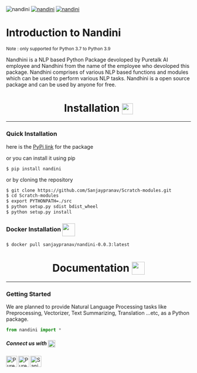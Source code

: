 
<div>
<a><img href='https://github.com/Sanjaypranav/Scratch-modules' src="https://img.shields.io/badge/nandini-github-green?style=flat&logo=github" alt="nandini" /></a>
<a href = 'https://pypi.org/project/nandini/'><img src="https://img.shields.io/badge/nandini-PyPi-blue?style=flat&logo=python" alt="nandini" /></a>
<a href = 'https://hub.docker.com/repository/docker/sanjaypranav/nandini-0.0.3'><img src="https://img.shields.io/badge/nandini-container-red?style=flat&logo=docker" alt="nandini" /></a>
</div>

# Introduction to Nandini
<p style= 'font-size:12px'> Note : only supported for Python 3.7 to Python 3.9 </p>

Nandhini is a NLP based Python Package devoloped by Puretalk AI employee and Nandhini from the name of the employee who devoloped this package. Nandhini comprises of various NLP based functions and modules which can be used to perform various NLP tasks. Nandhini is a open source package and can be used by anyone for free.


# <div align="center">Installation <img width = 30px height = 30px src ='https://imgs.search.brave.com/boLkeEITNBddmKoVc4Q41tEheu7XTCx4mB79Rj0x3Pc/rs:fit:300:300:1/g:ce/aHR0cHM6Ly93d3cu/Y2VydHNhbi5jb20u/YnIvd3AtY29udGVu/dC91cGxvYWRzLzIw/MjAvMDQvaW5zdGFs/bGF0aW9uLWljb24t/cG5nLTctMzAweDMw/MC5wbmc' style="vertical-align:middle" ></div>
---

### Quick Installation

here is the [PyPi link](https://pypi.org/project/nandini/0.0.3/) for the package

or you can install it using pip

    $ pip install nandini

or by cloning the repository

```bash
$ git clone https://github.com/Sanjaypranav/Scratch-modules.git
$ cd Scratch-modules
$ export PYTHONPATH=./src
$ python setup.py sdist bdist_wheel
$ python setup.py install
```
### Docker Installation <img width = 35px height = 35px src ='https://imgs.search.brave.com/8zyG1tMW7_Nnark19_kPdUHXVXERQWozcd00Vr57tgY/rs:fit:900:900:1/g:ce/aHR0cHM6Ly95dDMu/Z2dwaHQuY29tLy00/RGlURzB2dEVXMC9B/QUFBQUFBQUFBSS9B/QUFBQUFBQUFBQS83/M2tnX0NOSzU0Zy9z/OTAwLWMtay1uby1t/by1yai1jMHhmZmZm/ZmYvcGhvdG8uanBn' style="vertical-align:middle" >

```bash
$ docker pull sanjaypranav/nandini-0.0.3:latest
```

# <div align="center">Documentation <img width = 35px height = 35px src ='https://imgs.search.brave.com/1wNAywm_gk_2MYx946TR_cgqHDlKf07jV6E3sYYJnO4/rs:fit:1024:1024:1/g:ce/aHR0cHM6Ly93d3cu/aWNvbmJ1bm55LmNv/bS9pY29ucy9tZWRp/YS9jYXRhbG9nL3By/b2R1Y3QvNC8wLzQw/MzkuMTItZG9jdW1l/bnRzLWFuZC1wZW4t/aWNvbi1pY29uYnVu/bnkuanBn' style="vertical-align:top" ></div>
---------

### Getting Started 
We are planned to provide Natural Language Processing  tasks like Preprocessing, Vectorizer, Text Summarizing, Translation ...etc, as a Python package.

```python
from nandini import *
```


<!-- for writing packages refer [link](https://towardsdatascience.com/how-to-publish-a-python-package-to-pypi-7be9dd5d6dcd)

for writing readme refer [link](https://docs.github.com/en/github/writing-on-github/basic-writing-and-formatting-syntax)
for writing docker 
1) dockerfile
2) build the dockerfile with image name 
3) check the container list, commit and push the container to the docker hub -->

##### <p>Connect us with <img width = 20px height = 20px src = 'https://imgs.search.brave.com/Q224hx_R_P1Wb4F_xf46NGKcChadDLGanxijTRzFRSk/rs:fit:512:512:1/g:ce/aHR0cHM6Ly9jZG4z/Lmljb25maW5kZXIu/Y29tL2RhdGEvaWNv/bnMvc29jaWFsLTcv/NTAwL0Nvbm5lY3Rf/Y29ubmVjdGlvbl9k/YXRhX2dsb2JhbF9s/aW5rX25ldHdvcmst/NTEyLnBuZw' style="vertical-align:top" > </p>


[<img align="left" alt="Puretalk | LinkedIn" width="30px" src="https://img.icons8.com/color/48/000000/linkedin.png" />][linkedin][<img align="left" alt="Puretalk | Twitter" width="30px" src="https://img.icons8.com/fluent/48/000000/twitter.png" />][twitter][<img align ="left" alt="Sanjaypranav" width="30px" src="https://img.icons8.com/color/48/000000/gmail.png" />][gmail]


[linkedin]: https://www.linkedin.com/in/nandhini-s-175655176
[twitter]: https://twitter.com/Nandhin96093533 
[gmail]: mailto:nandhinivadalur@gmail.com

